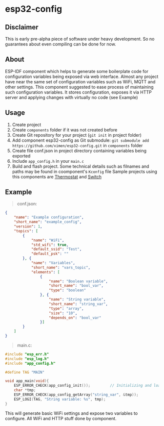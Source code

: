 # esp32-config
## Disclaimer
This is early pre-alpha piece of software under heavy development. So no guarantees about even compiling can be done for now.
## About
ESP-IDF component which helps to generate some boilerplate code for configuration variables being exposed via web interface.
Almost any project have near the same set of configuration variables such as WiFi, MQTT and other settings.
This component suggested to ease process of maintaining such configuration variables. It stores configuration, exposes it via HTTP server and
applying changes with virtually no code (see Example)
## Usage
1. Create project
1. Create `components` folder if it was not created before
1. Create Git repository for your project (`git init` in project folder)
1. Add component esp32-config as Git submodule: `git submodule add https://github.com/ximen/esp32-config.git` in `components` folder
1. Create file conf.json in project directory containing variables being exported
1. Include `app_config.h` in your `main.c`
1. Build and flash project.
Some technical details such as filnames and paths may be found in coomponent's `Kconfig` file
Sample projects using this components are [Thermostat](https://github.com/ximen/thermostat) and [Switch](https://github.com/ximen/switch)
## Example
> conf.json:
```json
{
	"name": "Example configuration",
	"short_name": "example_config",
	"version": 1,
	"topics": [
		{
			"name": "WiFi",
			"std_wifi": true,
			"default_ssid": "Test",
			"default_psk": ""
		}, {
            "name": "Variables",
			"short_name": "vars_topic",
			"elements": [
				{
					"name": "Boolean variable",
					"short_name": "bool_var",
					"type": "boolean"
				}, {
					"name": "String variable",
					"short_name": "string_var",
					"type": "array",
                    "size": "10",
                    "depends_on": "bool_var"
				}]      
        }
    ]
}
```
> main.c:
```c
#include "esp_err.h"
#include "esp_log.h"
#include "app_config.h"

#define TAG "MAIN"

void app_main(void){
    ESP_ERROR_CHECK(app_config_init());		    // Initializing and loading configuration
    char *tmp;
    ESP_ERROR_CHECK(app_config_getArray("string_var", &tmp));
    ESP_LOGI(TAG, "String variable: %s", tmp);
}
```
This will generate basic WiFi settings and expose two variables to configure. All WiFi and HTTP stuff done by component.
